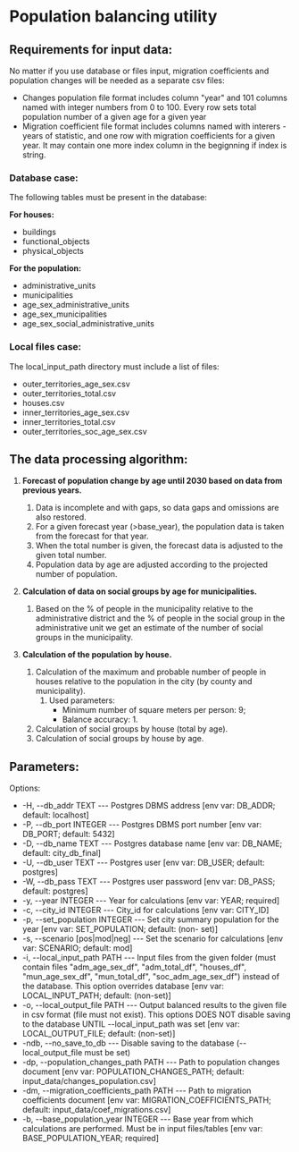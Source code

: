 # Population balancing utility

## Requirements for input data:  

No matter if you use database or files input, migration coefficients and population changes will be needed as a separate csv files:

- Changes population file format includes column "year" and 101 columns named with integer numbers from 0 to 100. Every row sets total
  population number of a given age for a given year
- Migration coefficient file format includes columns named with interers - years of statistic, and one row with migration coefficients
  for a given year. It may contain one more index column in the begignning if index is string.

### Database case:

The following tables must be present in the database:

**For houses:**
- buildings
- functional_objects
- physical_objects

**For the population:**
- administrative_units
- municipalities
- age_sex_administrative_units
- age_sex_municipalities
- age_sex_social_administrative_units

### Local files case:

The local_input_path directory must include a list of files:
- outer_territories_age_sex.csv
- outer_territories_total.csv
- houses.csv
- inner_territories_age_sex.csv
- inner_territories_total.csv
- outer_territories_soc_age_sex.csv

## The data processing algorithm:

1. **Forecast of population change by age until 2030 based on data from previous years.**
    1. Data is incomplete and with gaps, so data gaps and omissions are also restored.
    2. For a given forecast year (>base_year), the population data is taken from the forecast for that year.
    3. When the total number is given, the forecast data is adjusted to the given total number.
    4. Population data by age are adjusted according to the projected number of population.

2. **Calculation of data on social groups by age for municipalities.**
    1. Based on the % of people in the municipality relative to the administrative district and the % of people in the social group in the administrative unit we get an estimate of the number of social groups in the municipality.

3. **Calculation of the population by house.**
    1. Calculation of the maximum and probable number of people in houses relative to the population in the city (by county and municipality).
        1. Used parameters:  
            - Minimum number of square meters per person: 9;  
            - Balance accuracy: 1.
    2. Calculation of social groups by house (total by age).
    3. Calculation of social groups by house by age.

## Parameters:  

Options:
-  -H, --db_addr TEXT              --- Postgres DBMS address  [env var: DB_ADDR; default: localhost]
-  -P, --db_port INTEGER           --- Postgres DBMS port number  [env var: DB_PORT; default: 5432]
-  -D, --db_name TEXT              --- Postgres database name  [env var: DB_NAME; default: city_db_final]
-  -U, --db_user TEXT              --- Postgres user  [env var: DB_USER; default: postgres]
-  -W, --db_pass TEXT              --- Postgres user password  [env var: DB_PASS; default: postgres]
-  -y, --year INTEGER              --- Year for calculations  [env var: YEAR; required]
-  -c, --city_id INTEGER           --- City_id for calculations  [env var: CITY_ID]
-  -p, --set_population INTEGER    --- Set city summary population for the year [env var: SET_POPULATION; default: (non- set)]
-  -s, --scenario [pos|mod|neg]    --- Set the scenario for calculations  [env var: SCENARIO; default: mod]
-  -i, --local_input_path PATH     --- Input files from the given folder (must contain files "adm_age_sex_df", "adm_total_df", "houses_df", "mun_age_sex_df", "mun_total_df", "soc_adm_age_sex_df") instead of the database. This option overrides database [env var: LOCAL_INPUT_PATH; default: (non-set)]
-  -o, --local_output_file PATH    --- Output balanced results to the given file in csv format (file must not exist). This options DOES NOT disable saving to the database UNTIL --local_input_path was set [env var: LOCAL_OUTPUT_FILE; default: (non-set)]
-  -ndb, --no_save_to_db           --- Disable saving to the database (--local_output_file must be set)
-  -dp, --population_changes_path PATH --- Path to population changes document  [env var: POPULATION_CHANGES_PATH; default: input_data/changes_population.csv]
-  -dm, --migration_coefficients_path PATH --- Path to migration coefficients document [env var: MIGRATION_COEFFICIENTS_PATH; default: input_data/coef_migrations.csv]
-  -b, --base_population_year INTEGER --- Base year from which calculations are performed. Must be in input files/tables [env var: BASE_POPULATION_YEAR; required]